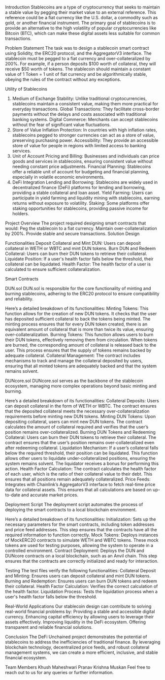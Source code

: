 
Introduction
Stablecoins are a type of cryptocurrency that seeks to maintain a stable value by pegging their market value to an external reference. This reference could be a fiat currency like the U.S. dollar, a commodity such as gold, or another financial instrument. The primary goal of stablecoins is to provide an alternative to the high volatility of popular cryptocurrencies like Bitcoin (BTC), which can make these digital assets less suitable for common transactions.


Problem Statement
The task was to design a stablecoin smart contract using Solidity, the ERC20 protocol, and the AggregatorV3 interface. The stablecoin must be pegged to a fiat currency and over-collateralized by 200%. For example, if a person deposits $100 worth of collateral, they will receive $50 worth of tokens. The stablecoin should maintain a constant value of 1 Token = 1 unit of fiat currency and be algorithmically stable, obeying the rules of the contract without any exceptions.


Utility of Stablecoins
1. Medium of Exchange
Stability: Unlike traditional cryptocurrencies, stablecoins maintain a consistent value, making them more practical for everyday transactions.
Global Transactions: They facilitate cross-border payments without the delays and costs associated with traditional banking systems.
Digital Commerce: Merchants can accept stablecoins without the fear of significant value fluctuations.
2. Store of Value
Inflation Protection: In countries with high inflation rates, stablecoins pegged to stronger currencies can act as a store of value, preserving purchasing power.
Accessibility: They provide an accessible store of value for people in regions with limited access to banking services.
3. Unit of Account
Pricing and Billing: Businesses and individuals can price goods and services in stablecoins, ensuring consistent value without needing constant price adjustments.
Financial Planning: Stablecoins offer a reliable unit of account for budgeting and financial planning, especially in volatile economic environments.
4. DeFi Integration
Lending and Borrowing: Stablecoins are widely used in decentralized finance (DeFi) platforms for lending and borrowing, providing a stable collateral and loan asset.
Yield Farming: Users can participate in yield farming and liquidity mining with stablecoins, earning returns without exposure to volatility.
Staking: Some platforms offer staking opportunities for stablecoins, providing passive income for holders.


Project Overview
The project required designing smart contracts that would:
Peg the stablecoin to a fiat currency.
Maintain over-collateralization by 200%.
Provide stable and secure transactions.
Solution Design


Functionalities
Deposit Collateral and Mint DUN: Users can deposit collateral in WETH or WBTC and mint DUN tokens.
Burn DUN and Redeem Collateral: Users can burn their DUN tokens to retrieve their collateral.
Liquidate Position: If a user's health factor falls below the threshold, their collateral can be liquidated.
Health Factor: The health factor of a user is calculated to ensure sufficient collateralization.


Smart Contracts

DUN.sol
DUN.sol is responsible for the core functionality of minting and burning stablecoins, adhering to the ERC20 protocol to ensure compatibility and reliability. 

Here’s a detailed breakdown of its functionalities:
Minting Tokens: This function allows for the creation of new DUN tokens. It checks that the user has deposited sufficient collateral to back the tokens being minted. The minting process ensures that for every DUN token created, there is an equivalent amount of collateral that is more than twice its value, ensuring over-collateralization.
Burning Tokens: This function allows users to burn their DUN tokens, effectively removing them from circulation. When tokens are burned, the corresponding amount of collateral is released back to the user. This process ensures that the supply of tokens remains backed by adequate collateral.
Collateral Management: The contract includes mechanisms to track and manage the collateral deposited by users, ensuring that all minted tokens are adequately backed and that the system remains solvent.


DUNcore.sol
DUNcore.sol serves as the backbone of the stablecoin ecosystem, managing more complex operations beyond basic minting and burning. 

Here’s a detailed breakdown of its functionalities:
Collateral Deposits: Users can deposit collateral in the form of WETH or WBTC. The contract ensures that the deposited collateral meets the necessary over-collateralization requirements before minting new DUN tokens.
Minting DUN Tokens: Upon depositing collateral, users can mint new DUN tokens. The contract calculates the amount of collateral required and verifies that the user’s position remains over-collateralized.
Burning DUN Tokens and Redeeming Collateral: Users can burn their DUN tokens to retrieve their collateral. The contract ensures that the user’s position remains over-collateralized even after redeeming collateral.
Liquidation Mechanism: If a user’s collateral falls below the required threshold, their position can be liquidated. This function allows other users to liquidate under-collateralized positions, ensuring the system remains solvent. The liquidator receives a bonus for performing this action.
Health Factor Calculation: The contract calculates the health factor of each user, which is the ratio of their collateral value to their debt. This ensures that all positions remain adequately collateralized.
Price Feeds: Integrates with Chainlink’s AggregatorV3 interface to fetch real-time price data for collateral assets. This ensures that all calculations are based on up-to-date and accurate market prices.


Deployment Script
The deployment script automates the process of deploying the smart contracts to a local blockchain environment. 

Here’s a detailed breakdown of its functionalities:
Initialization: Sets up the necessary parameters for the smart contracts, including token addresses and price feed addresses. This step ensures that the contracts have all the required information to function correctly.
Mock Tokens: Deploys instances of MockERC20 contracts to simulate WETH and WBTC tokens. These mock tokens are used for testing purposes, allowing the system to operate in a controlled environment.
Contract Deployment: Deploys the DUN and DUNcore contracts on a local blockchain, such as an Anvil chain. This step ensures that the contracts are correctly initialized and ready for interaction.

Testing
The test files verify the following functionalities:
Collateral Deposit and Minting: Ensures users can deposit collateral and mint DUN tokens.
Burning and Redemption: Ensures users can burn DUN tokens and redeem their collateral.
Health Factor Calculation: Verifies the correct calculation of the health factor.
Liquidation Process: Tests the liquidation process when a user's health factor falls below the threshold.


Real-World Applications
Our stablecoin design can contribute to solving real-world financial problems by:
Providing a stable and accessible digital currency.
Enhancing capital efficiency by allowing users to leverage their assets effectively.
Improving liquidity in the DeFi ecosystem.
Offering transparent and reliable financial solutions.

Conclusion
The DeFi Unchained project demonstrates the potential of stablecoins to address the inefficiencies of traditional finance. By leveraging blockchain technology, decentralized price feeds, and robust collateral management systems, we can create a more efficient, inclusive, and stable financial ecosystem.

Team Members
Khush Maheshwari
Pranav Krishna
Muskan
Feel free to reach out to us for any queries or further information.